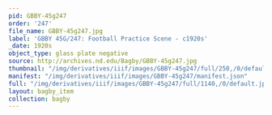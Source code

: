 ```yaml
---
pid: GBBY-45g247
order: '247'
file_name: GBBY-45g247.jpg
label: 'GBBY 45G/247: Football Practice Scene - c1920s'
_date: 1920s
object_type: glass plate negative
source: http://archives.nd.edu/Bagby/GBBY-45g247.jpg
thumbnail: "/img/derivatives/iiif/images/GBBY-45g247/full/250,/0/default.jpg"
manifest: "/img/derivatives/iiif/images/GBBY-45g247/manifest.json"
full: "/img/derivatives/iiif/images/GBBY-45g247/full/1140,/0/default.jpg"
layout: bagby_item
collection: bagby
---
```

